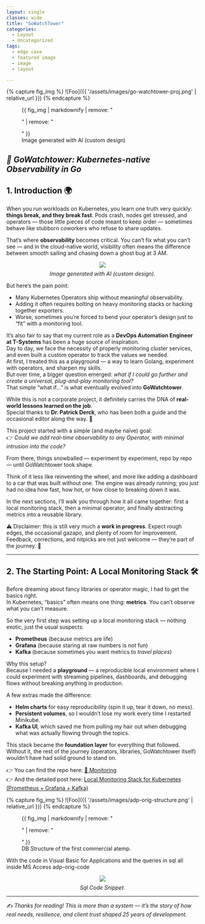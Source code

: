 ```yaml
---
layout: single
classes: wide
title: "GoWatchTower"
categories:
  - Layout
  - Uncategorized
tags:
  - edge case
  - featured image
  - image
  - layout

---
```



{% capture fig_img %}
![Foo]({{ '/assets/images/go-watchtower-proj.png' | relative_url }})
{% endcapture %}

<figure>
  {{ fig_img | markdownify | remove: "<p>" | remove: "</p>" }}
  <figcaption>Image generated with AI (custom design)</figcaption>
</figure>

## ***📝 GoWatchtower: Kubernetes-native Observability in Go***

## 1. Introduction 🌍

When you run workloads on Kubernetes, you learn one truth very quickly: **things break, and they break fast**. Pods crash, nodes get stressed, and operators — those little pieces of code meant to keep order — sometimes behave like stubborn coworkers who refuse to share updates.  

That’s where **observability** becomes critical. You can’t fix what you can’t see — and in the cloud-native world, visibility often means the difference between smooth sailing and chasing down a ghost bug at 3 AM.  

<figure style="display: flex; flex-direction: column; align-items: center;">
  <img src="{{ '/assets/images/go-watchtower-proj-troubles.png' | relative_url }}" 
       style="max-width:60%; height:auto;">
  <figcaption style="margin-top: 0.5em; font-style: italic;">
    Image generated with AI (custom design).
  </figcaption>
</figure>

But here’s the pain point:

- Many Kubernetes Operators ship without meaningful observability.  
- Adding it often requires bolting on heavy monitoring stacks or hacking together exporters.  
- Worse, sometimes you’re forced to bend your operator’s design just to “fit” with a monitoring tool.  

It’s also fair to say that my current role as a **DevOps Automation Engineer at T-Systems** has been a huge source of inspiration.  
Day to day, we face the necessity of properly monitoring cluster services, and even built a custom operator to track the values we needed.  
At first, I treated this as a playground — a way to learn Golang, experiment with operators, and sharpen my skills.  
But over time, a bigger question emerged: *what if I could go further and create a universal, plug-and-play monitoring tool?*  
That simple “what if…” is what eventually evolved into **GoWatchtower**.  

While this is not a corporate project, it definitely carries the DNA of **real-world lessons learned on the job**.  
Special thanks to **Dr. Patrick Derck**, who has been both a guide and the occasional editor along the way. 🙌  

This project started with a simple (and maybe naïve) goal:  
👉 *Could we add real-time observability to any Operator, with minimal intrusion into the code?*  

From there, things snowballed — experiment by experiment, repo by repo — until GoWatchtower took shape.  

Think of it less like reinventing the wheel, and more like adding a dashboard to a car that was built without one. The engine was already running; you just had no idea how fast, how hot, or how close to breaking down it was.  

In the next sections, I’ll walk you through how it all came together: first a local monitoring stack, then a minimal operator, and finally abstracting metrics into a reusable library.  

⚠️ Disclaimer: this is still very much a **work in progress**. Expect rough edges, the occasional gazapo, and plenty of room for improvement. Feedback, corrections, and nitpicks are not just welcome — they’re part of the journey. 🚧  

---

## 2. The Starting Point: A Local Monitoring Stack 🛠️

Before dreaming about fancy libraries or operator magic, I had to get the basics right.  
In Kubernetes, “basics” often means one thing: **metrics**. You can’t observe what you can’t measure.  

So the very first step was setting up a local monitoring stack — nothing exotic, just the usual suspects:

- **Prometheus** (because metrics are life)  
- **Grafana** (because staring at raw numbers is not fun)  
- **Kafka** (because sometimes you want metrics to *travel places*)  

Why this setup?  
Because I needed a **playground** — a reproducible local environment where I could experiment with streaming pipelines, dashboards, and debugging flows without breaking anything in production.  

A few extras made the difference:

- **Helm charts** for easy reproducibility (spin it up, tear it down, no mess).  
- **Persistent volumes**, so I wouldn’t lose my work every time I restarted Minikube.  
- **Kafka UI**, which saved me from pulling my hair out when debugging what was actually flowing through the topics.  

This stack became the **foundation layer** for everything that followed. Without it, the rest of the journey (operators, libraries, GoWatchtower itself) wouldn’t have had solid ground to stand on.  

👉 You can find the repo here: [📡 Monitoring](https://github.com/leobip/monitoring)  
👉 And the detailed post here: [Local Monitoring Stack for Kubernetes (Prometheus + Grafana + Kafka)](/local-monitoring-env)  

{% capture fig_img %}
![Foo]({{ '/assets/images/adp-orig-structure.png' | relative_url }})
{% endcapture %}

<figure>
  {{ fig_img | markdownify | remove: "<p>" | remove: "</p>" }}
  <figcaption>DB Structure of the first commercial atemp.</figcaption>
</figure>

With the code in Visual Basic for Applications and the queries in sql all inside MS Access
adp-orig-code

<figure style="display: flex; flex-direction: column; align-items: center;">
  <img src="{{ '/assets/images/adp-orig-sql-code.png' | relative_url }}" 
       style="max-width:60%; height:auto;">
  <figcaption style="margin-top: 0.5em; font-style: italic;">
    Sql Code Snippet.
  </figcaption>
</figure>

---

✍️ *Thanks for reading! This is more than a system — it’s the story of how real needs, resilience, and client trust shaped 25 years of development.*  
